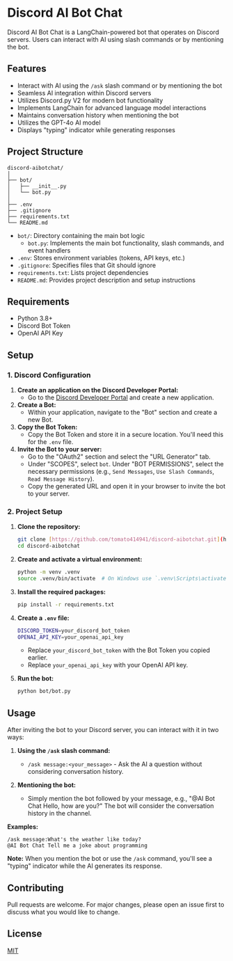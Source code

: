 # Discord AI Bot Chat

Discord AI Bot Chat is a LangChain-powered bot that operates on Discord servers. Users can interact with AI using slash commands or by mentioning the bot.

## Features

- Interact with AI using the `/ask` slash command or by mentioning the bot
- Seamless AI integration within Discord servers
- Utilizes Discord.py V2 for modern bot functionality
- Implements LangChain for advanced language model interactions
- Maintains conversation history when mentioning the bot
- Utilizes the GPT-4o AI model
- Displays "typing" indicator while generating responses

## Project Structure

```
discord-aibotchat/
│
├── bot/
│   ├── __init__.py
│   └── bot.py
│
├── .env
├── .gitignore
├── requirements.txt
└── README.md
```

- `bot/`: Directory containing the main bot logic
  - `bot.py`: Implements the main bot functionality, slash commands, and event handlers
- `.env`: Stores environment variables (tokens, API keys, etc.)
- `.gitignore`: Specifies files that Git should ignore
- `requirements.txt`: Lists project dependencies
- `README.md`: Provides project description and setup instructions

## Requirements

- Python 3.8+
- Discord Bot Token
- OpenAI API Key

## Setup

### 1. Discord Configuration

1. **Create an application on the Discord Developer Portal:**
   * Go to the [Discord Developer Portal](https://discord.com/developers/applications) and create a new application.
2. **Create a Bot:**
   * Within your application, navigate to the "Bot" section and create a new Bot.
3. **Copy the Bot Token:**
   * Copy the Bot Token and store it in a secure location. You'll need this for the `.env` file.
4. **Invite the Bot to your server:**
   * Go to the "OAuth2" section and select the "URL Generator" tab.
   * Under "SCOPES", select `bot`. Under "BOT PERMISSIONS", select the necessary permissions (e.g., `Send Messages`, `Use Slash Commands`, `Read Message History`).
   * Copy the generated URL and open it in your browser to invite the bot to your server.

### 2. Project Setup

1. **Clone the repository:**

   ```bash
   git clone [https://github.com/tomato414941/discord-aibotchat.git](https://github.com/tomato414941/discord-aibotchat.git)
   cd discord-aibotchat
   ```

2. **Create and activate a virtual environment:**

   ```bash
   python -m venv .venv
   source .venv/bin/activate  # On Windows use `.venv\Scripts\activate`
   ```

3. **Install the required packages:**

   ```bash
   pip install -r requirements.txt
   ```

4. **Create a `.env` file:**

   ```bash
   DISCORD_TOKEN=your_discord_bot_token
   OPENAI_API_KEY=your_openai_api_key
   ```

   * Replace `your_discord_bot_token` with the Bot Token you copied earlier.
   * Replace `your_openai_api_key` with your OpenAI API key.

5. **Run the bot:**

   ```bash
   python bot/bot.py
   ```

## Usage

After inviting the bot to your Discord server, you can interact with it in two ways:

1. **Using the `/ask` slash command:**
   - `/ask message:<your_message>` - Ask the AI a question without considering conversation history.

2. **Mentioning the bot:**
   - Simply mention the bot followed by your message, e.g., "@AI Bot Chat Hello, how are you?" The bot will consider the conversation history in the channel.

**Examples:**

```
/ask message:What's the weather like today?
@AI Bot Chat Tell me a joke about programming
```

**Note:** When you mention the bot or use the `/ask` command, you'll see a "typing" indicator while the AI generates its response.

## Contributing

Pull requests are welcome. For major changes, please open an issue first to discuss what you would like to change.

## License

[MIT](https://choosealicense.com/licenses/mit/)
